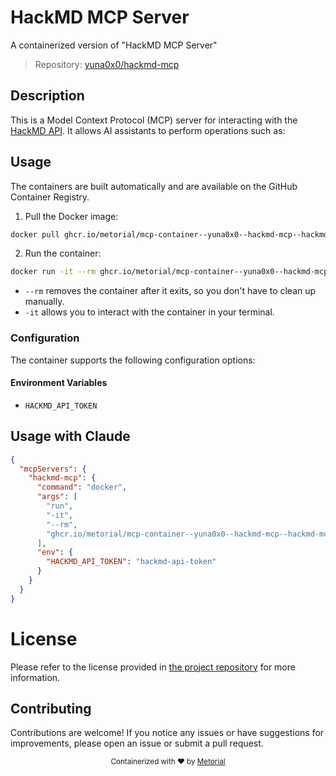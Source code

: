 
# HackMD MCP Server

A containerized version of "HackMD MCP Server"

> Repository: [yuna0x0/hackmd-mcp](https://github.com/yuna0x0/hackmd-mcp)

## Description

This is a Model Context Protocol (MCP) server for interacting with the [HackMD API](https://hackmd.io/@hackmd-api/developer-portal). It allows AI assistants to perform operations such as:


## Usage

The containers are built automatically and are available on the GitHub Container Registry.

1. Pull the Docker image:

```bash
docker pull ghcr.io/metorial/mcp-container--yuna0x0--hackmd-mcp--hackmd-mcp
```

2. Run the container:

```bash
docker run -it --rm ghcr.io/metorial/mcp-container--yuna0x0--hackmd-mcp--hackmd-mcp 
```

- `--rm` removes the container after it exits, so you don't have to clean up manually.
- `-it` allows you to interact with the container in your terminal.


### Configuration

The container supports the following configuration options:




#### Environment Variables

- `HACKMD_API_TOKEN`




## Usage with Claude

```json
{
  "mcpServers": {
    "hackmd-mcp": {
      "command": "docker",
      "args": [
        "run",
        "-it",
        "--rm",
        "ghcr.io/metorial/mcp-container--yuna0x0--hackmd-mcp--hackmd-mcp"
      ],
      "env": {
        "HACKMD_API_TOKEN": "hackmd-api-token"
      }
    }
  }
}
```

# License

Please refer to the license provided in [the project repository](https://github.com/yuna0x0/hackmd-mcp) for more information.

## Contributing

Contributions are welcome! If you notice any issues or have suggestions for improvements, please open an issue or submit a pull request.

<div align="center">
  <sub>Containerized with ❤️ by <a href="https://metorial.com">Metorial</a></sub>
</div>
  